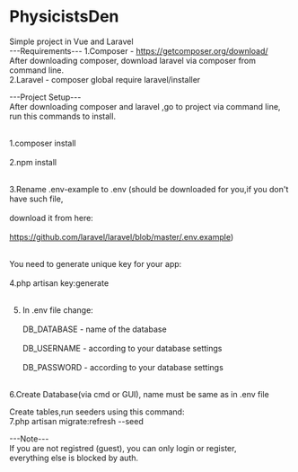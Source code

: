# PhysicistsDen
Simple project in Vue and Laravel
<br />
---Requirements---
1.Composer - https://getcomposer.org/download/ <br />
After downloading composer, download laravel via composer from command line. <br />
2.Laravel - composer global require laravel/installer <br />

---Project Setup--- <br />
After downloading composer and laravel ,go to project via command line, run this commands to install.<br /><br />

1.composer install<br /><br />
2.npm install<br /><br />

3.Rename .env-example to .env (should be downloaded for you,if you don't have such file,<br /><br />
download it from here:<br /><br />
https://github.com/laravel/laravel/blob/master/.env.example)<br /><br />

You need to generate unique key for your app:<br /><br />
4.php artisan key:generate<br /><br />

5. In .env file change:<br /><br />
DB_DATABASE - name of the database<br /><br />
DB_USERNAME - according to your database settings<br /><br />
DB_PASSWORD - according to your database settings<br /><br />

6.Create Database(via cmd or GUI), name must be same as in .env file<br />

Create tables,run seeders using this command:<br />
7.php artisan migrate:refresh --seed<br />

---Note---<br />
If you are not registred (guest), you can only login or register,<br />
everything else is blocked by auth.
